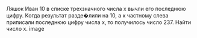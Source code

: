 Ляшок Иван 10 в списке трехзначного числа x вычли его последнюю цифру. Когда результат разде�лили на 10, а к частному слева приписали последнюю цифру числа x, то получилось число 237. Найти число x. image
